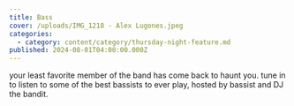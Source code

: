 ```yaml
---
title: Bass
cover: /uploads/IMG_1218 - Alex Lugones.jpeg
categories:
  - category: content/category/thursday-night-feature.md
published: 2024-08-01T04:00:00.000Z
---
```


your least favorite member of the band has come back to haunt you. tune in to listen to some of the best bassists to ever play, hosted by bassist and DJ the bandit. 
